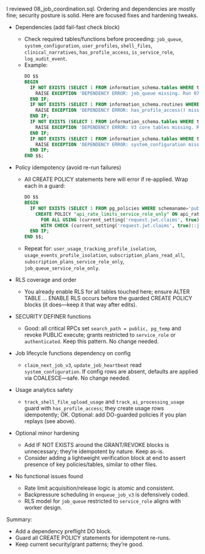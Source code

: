I reviewed 08_job_coordination.sql. Ordering and dependencies are mostly fine; security posture is solid. Here are focused fixes and hardening tweaks.

- Dependencies (add fail-fast check block)
  - Check required tables/functions before proceeding: `job_queue`, `system_configuration`, `user_profiles`, `shell_files`, `clinical_narratives`, `has_profile_access`, `is_service_role`, `log_audit_event`.
  - Example:
    ```sql
    DO $$
    BEGIN
      IF NOT EXISTS (SELECT 1 FROM information_schema.tables WHERE table_name='job_queue') THEN
        RAISE EXCEPTION 'DEPENDENCY ERROR: job_queue missing. Run 07_optimization.sql first.';
      END IF;
      IF NOT EXISTS (SELECT 1 FROM information_schema.routines WHERE routine_name='has_profile_access') THEN
        RAISE EXCEPTION 'DEPENDENCY ERROR: has_profile_access() missing. Run 02_profiles.sql first.';
      END IF;
      IF NOT EXISTS (SELECT 1 FROM information_schema.tables WHERE table_name IN ('user_profiles','shell_files','clinical_narratives')) THEN
        RAISE EXCEPTION 'DEPENDENCY ERROR: V3 core tables missing. Run 03_clinical_core.sql first.';
      END IF;
      IF NOT EXISTS (SELECT 1 FROM information_schema.tables WHERE table_name='system_configuration') THEN
        RAISE EXCEPTION 'DEPENDENCY ERROR: system_configuration missing. Run 01_foundations.sql first.';
      END IF;
    END $$;
    ```

- Policy idempotency (avoid re-run failures)
  - All CREATE POLICY statements here will error if re-applied. Wrap each in a guard:
    ```sql
    DO $$
    BEGIN
      IF NOT EXISTS (SELECT 1 FROM pg_policies WHERE schemaname='public' AND polname='api_rate_limits_service_role_only') THEN
        CREATE POLICY "api_rate_limits_service_role_only" ON api_rate_limits
          FOR ALL USING (current_setting('request.jwt.claims', true)::jsonb->>'role'='service_role' OR is_service_role())
          WITH CHECK (current_setting('request.jwt.claims', true)::jsonb->>'role'='service_role' OR is_service_role());
      END IF;
    END $$;
    ```
  - Repeat for: `user_usage_tracking_profile_isolation`, `usage_events_profile_isolation`, `subscription_plans_read_all`, `subscription_plans_service_role_only`, `job_queue_service_role_only`.

- RLS coverage and order
  - You already enable RLS for all tables touched here; ensure ALTER TABLE ... ENABLE RLS occurs before the guarded CREATE POLICY blocks (it does—keep it that way after edits).

- SECURITY DEFINER functions
  - Good: all critical RPCs set `search_path = public, pg_temp` and revoke PUBLIC execute; grants restricted to `service_role` or `authenticated`. Keep this pattern. No change needed.

- Job lifecycle functions dependency on config
  - `claim_next_job_v3`, `update_job_heartbeat` read `system_configuration`. If config rows are absent, defaults are applied via COALESCE—safe. No change needed.

- Usage analytics safety
  - `track_shell_file_upload_usage` and `track_ai_processing_usage` guard with `has_profile_access`; they create usage rows idempotently; OK. Optional: add DO-guarded policies if you plan replays (see above).

- Optional minor hardening
  - Add IF NOT EXISTS around the GRANT/REVOKE blocks is unnecessary; they’re idempotent by nature. Keep as-is.
  - Consider adding a lightweight verification block at end to assert presence of key policies/tables, similar to other files.

- No functional issues found
  - Rate limit acquisition/release logic is atomic and consistent.
  - Backpressure scheduling in `enqueue_job_v3` is defensively coded.
  - RLS model for `job_queue` restricted to `service_role` aligns with worker design.

Summary:
- Add a dependency preflight DO block.
- Guard all CREATE POLICY statements for idempotent re-runs.
- Keep current security/grant patterns; they’re good.